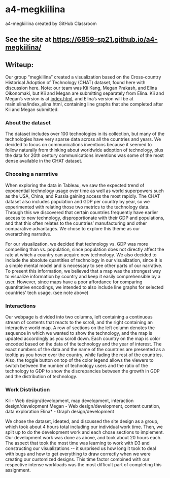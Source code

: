 # a4-megkiilina
a4-megkiilina created by GitHub Classroom
## See the site at https://6859-sp21.github.io/a4-megkiilina/

## Writeup:
Our group “megkiilina” created a visualization based on the Cross-country Historical Adoption of Technology (CHAT) dataset, found here with discussion here.
Note: our team was Kii Kang, Megan Prakash, and Elina Oikonomaki, but Kii and Megan are submitting separately from Elina. Kii and Megan’s version is at [index.html](https://6859-sp21.github.io/a4-megkiilina/), and Elina’s version will be at main:elina/index_elina.html, containing line graphs that she completed after Kii and Megan submitted.

### About the dataset
The dataset includes over 100 technologies in its collection, but many of the technologies have very sparse data across all the countries and years. We decided to focus on communications inventions because it seemed to follow naturally from thinking about worldwide adoption of technology, plus the data for 20th century communications inventions was some of the most dense available in the CHAT dataset.

### Choosing a narrative
When exploring the data in Tableau, we saw the expected trend of exponential technology usage over time as well as world superpowers such as the USA, China, and Russia gaining access the most rapidly. The CHAT dataset also includes population and GDP per country by year, so we experimented with relating those two metrics to the technology data. Through this we discovered that certain countries frequently have earlier access to new technology, disproportionate with their GDP and populations, and that this often relates to the countries’ manufacturing and other comparative advantages. We chose to explore this theme as our overarching narrative.

For our visualization, we decided that technology vs. GDP was more compelling than vs. population, since population does not directly affect the rate at which a country can acquire new technology. We also decided to include the absolute quantities of technology in our visualization, since it is a simple mental model and is necessary to see other parts of our narrative. To present this information, we believed that a map was the strongest way to visualize information by country and keep it easily comprehensible by a user. However, since maps have a poor affordance for comparing quantitative encodings, we intended to also include line graphs for selected countries’ tech usage. (see note above)

### Interactions
Our webpage is divided into two columns, left containing a continuous stream of contents that reacts to the scroll, and the right containing an interactive world map. A row of sections on the left column denotes the sequence in which we wanted to show the technology, and the map is updated accordingly as you scroll down. Each country on the map is color encoded based on the data of the technology and the year of interest. The exact numbers of the data and the name of the countries are presented as a tooltip as you hover over the country, while fading the rest of the countries. Also, the toggle button on top of the color legend allows the viewers to switch between the number of technology users and the ratio of the technology to GDP to show the discrepancies between the growth in GDP and the distribution of technology.

### Work Distribution
Kii - Web design/development, map development, interaction design/development
Megan - Web design/development, content curation, data exploration
Elina* - Graph design/development

We chose the dataset, ideated, and discussed the site design as a group, which took about 4 hours total including our individual work time. Then, we split up to do the development work and each chose sections to implement. Our development work was done as above, and took about 20 hours each. The aspect that took the most time was learning to work with D3 and constructing our visualizations -- it surprised us how long it took to deal with bugs and how to get everything to draw correctly when we were creating our customized designs. This time factor combined with our respective intense workloads was the most difficult part of completing this assignment.
